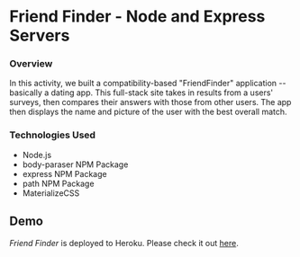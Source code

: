 # Friend Finder - Node and Express Servers

### Overview

In this activity, we built a compatibility-based "FriendFinder" application -- basically a dating app. This full-stack site takes in results from a users' surveys, then compares their answers with those from other users. The app then displays the name and picture of the user with the best overall match. 

### Technologies Used

- Node.js
- body-paraser NPM Package
- express NPM Package
- path NPM Package
- MaterializeCSS

## Demo
	
*Friend Finder* is deployed to Heroku. Please check it out [here](https://friend-finder-mtsmith89.herokuapp.com/).